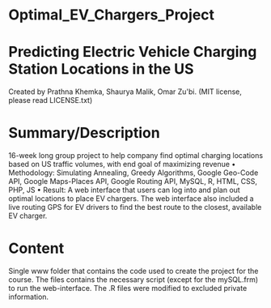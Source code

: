 # Optimal_EV_Chargers_Project
# Predicting Electric Vehicle Charging Station Locations in the US
Created by Prathna Khemka, Shaurya Malik, Omar Zu'bi. 
(MIT license, please read LICENSE.txt)

# Summary/Description
16-week long group project to help company find optimal charging locations based
on US traffic volumes, with end goal of maximizing revenue
• Methodology: Simulating Annealing, Greedy Algorithms, Google Geo-Code API,
Google Maps-Places API, Google Routing API, MySQL, R, HTML, CSS, PHP, JS
• Result: A web interface that users can log into and plan out optimal locations to
place EV chargers. The web interface also included a live routing GPS for EV
drivers to find the best route to the closest, available EV charger.

# Content
Single www folder that contains the code used to create the project for the course. The files contains the necessary script (except for the mySQL.frm) to run the web-interface. The .R files were modified to excluded private information. 



